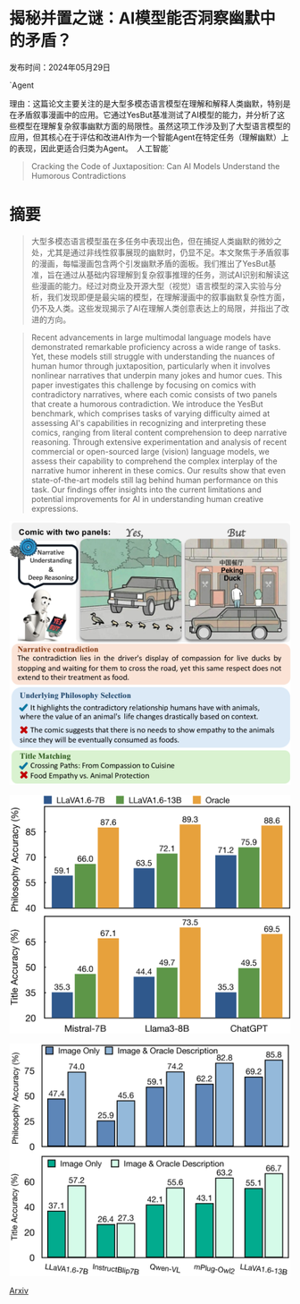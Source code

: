 # 揭秘并置之谜：AI模型能否洞察幽默中的矛盾？

发布时间：2024年05月29日

`Agent

理由：这篇论文主要关注的是大型多模态语言模型在理解和解释人类幽默，特别是在矛盾叙事漫画中的应用。它通过YesBut基准测试了AI模型的能力，并分析了这些模型在理解复杂叙事幽默方面的局限性。虽然这项工作涉及到了大型语言模型的应用，但其核心在于评估和改进AI作为一个智能Agent在特定任务（理解幽默）上的表现，因此更适合归类为Agent。` `人工智能`

> Cracking the Code of Juxtaposition: Can AI Models Understand the Humorous Contradictions

# 摘要

> 大型多模态语言模型虽在多任务中表现出色，但在捕捉人类幽默的微妙之处，尤其是通过非线性叙事展现的幽默时，仍显不足。本文聚焦于矛盾叙事的漫画，每幅漫画包含两个引发幽默矛盾的面板。我们推出了YesBut基准，旨在通过从基础内容理解到复杂叙事推理的任务，测试AI识别和解读这些漫画的能力。经过对商业及开源大型（视觉）语言模型的深入实验与分析，我们发现即便是最尖端的模型，在理解漫画中的叙事幽默复杂性方面，仍不及人类。这些发现揭示了AI在理解人类创意表达上的局限，并指出了改进的方向。

> Recent advancements in large multimodal language models have demonstrated remarkable proficiency across a wide range of tasks. Yet, these models still struggle with understanding the nuances of human humor through juxtaposition, particularly when it involves nonlinear narratives that underpin many jokes and humor cues. This paper investigates this challenge by focusing on comics with contradictory narratives, where each comic consists of two panels that create a humorous contradiction. We introduce the YesBut benchmark, which comprises tasks of varying difficulty aimed at assessing AI's capabilities in recognizing and interpreting these comics, ranging from literal content comprehension to deep narrative reasoning. Through extensive experimentation and analysis of recent commercial or open-sourced large (vision) language models, we assess their capability to comprehend the complex interplay of the narrative humor inherent in these comics. Our results show that even state-of-the-art models still lag behind human performance on this task. Our findings offer insights into the current limitations and potential improvements for AI in understanding human creative expressions.

![揭秘并置之谜：AI模型能否洞察幽默中的矛盾？](../../../paper_images/2405.19088/x1.png)

![揭秘并置之谜：AI模型能否洞察幽默中的矛盾？](../../../paper_images/2405.19088/x4.png)

![揭秘并置之谜：AI模型能否洞察幽默中的矛盾？](../../../paper_images/2405.19088/x5.png)

[Arxiv](https://arxiv.org/abs/2405.19088)